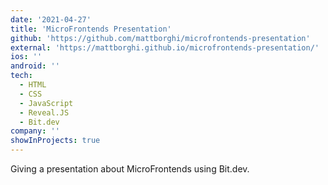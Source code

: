 ```yaml
---
date: '2021-04-27'
title: 'MicroFrontends Presentation'
github: 'https://github.com/mattborghi/microfrontends-presentation'
external: 'https://mattborghi.github.io/microfrontends-presentation/'
ios: ''
android: ''
tech:
  - HTML
  - CSS
  - JavaScript
  - Reveal.JS
  - Bit.dev
company: ''
showInProjects: true
---
```


Giving a presentation about MicroFrontends using Bit.dev.
